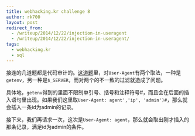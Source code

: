 ```yaml
---
title: webhacking.kr challenge 8
author: rk700
layout: post
redirect_from:
  - /writeup/2014/12/22/injection-in-useragent
  - /writeup/2014/12/22/injection-in-useragent/
tags:
  - webhacking.kr
  - sql
---
```


接连的几道题都是代码审计的。[这道题](http://webhacking.kr/challenge/web/web-08/index.phps)里，对`User-Agent`有两个取法，一种是`getenv`，另一种是`$_SERVER`，而对两个的不一致的过滤就造成了问题。


具体地，`getenv`得到的里面不限制单引号、括号和注释符号#，而且会在后面的插入语句里出现。如果我们这里取`User-Agent: agent','ip', 'admin')#`，那么就会插入一条id为admin的记录。

接下来，我们再请求一次，这次是`User-Agent: agent`，那么就会取出刚才插入的那条记录，满足id为admin的条件。

